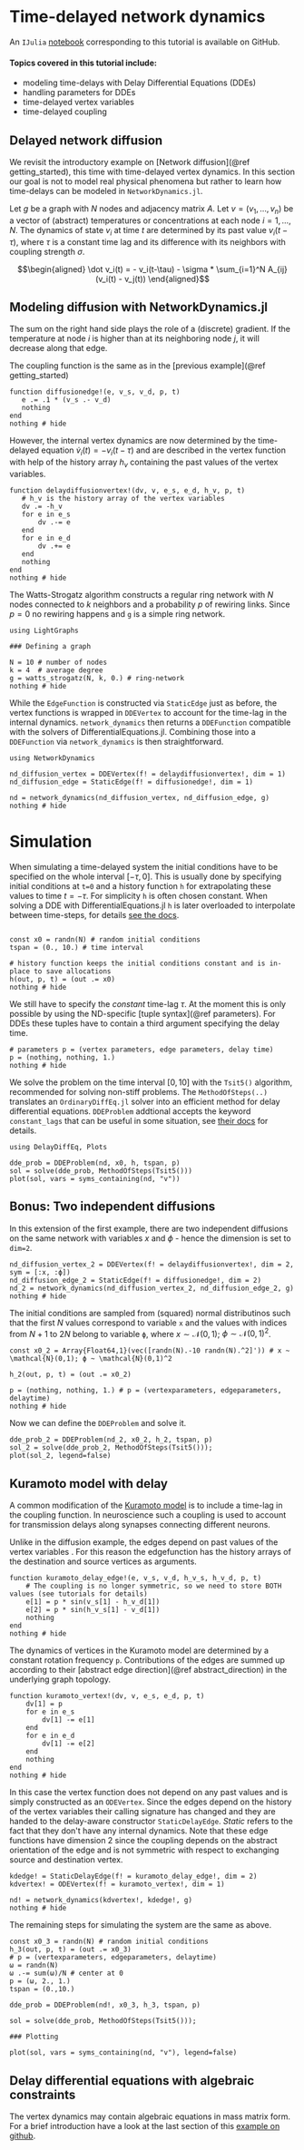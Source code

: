 # Time-delayed network dynamics
 An `IJulia` [notebook](https://github.com/FHell/NetworkDynamics.jl/tree/master/examples) corresponding to this tutorial is available on GitHub.

 #### Topics covered in this tutorial include:
  * modeling time-delays with Delay Differential Equations (DDEs)
  * handling parameters for DDEs
  * time-delayed vertex variables
  * time-delayed coupling


## Delayed network diffusion

We revisit the introductory example on [Network diffusion](@ref getting_started), this time with time-delayed vertex dynamics. In this section our goal is not to model real physical phenomena but rather to learn how time-delays can be modeled in `NetworkDynamics.jl`.

Let $g$ be a graph with $N$ nodes and adjacency matrix $A$. Let $v = (v_1, \dots, v_n)$ be a vector of (abstract) temperatures or concentrations at each node $i = 1, \dots, N$. The dynamics of state $v_i$ at time $t$ are determined by its past value $v_i(t-\tau)$, where $\tau$ is a constant time lag and its difference with its neighbors with coupling strength $\sigma$.

```math
\begin{aligned}
\dot v_i(t) = - v_i(t-\tau) - \sigma * \sum_{i=1}^N A_{ij} (v_i(t) - v_j(t))
\end{aligned}
```

## Modeling diffusion with NetworkDynamics.jl

The sum on the right hand side plays the role of a (discrete) gradient. If the temperature at node $i$ is higher than at its neighboring node $j$, it will decrease along that edge.

The coupling function is the same as in the [previous example](@ref getting_started)
```@example DDEVertex
function diffusionedge!(e, v_s, v_d, p, t)
   e .= .1 * (v_s .- v_d)
   nothing
end
nothing # hide
```
However, the internal vertex dynamics are now determined by the time-delayed equation $\dot v_i(t) = - v_i(t-\tau)$ and are described in the vertex function with help of the history array $h_v$ containing the past values of the vertex variables.
```@example DDEVertex
function delaydiffusionvertex!(dv, v, e_s, e_d, h_v, p, t)
   # h_v is the history array of the vertex variables
   dv .= -h_v
   for e in e_s
       dv .-= e
   end
   for e in e_d
       dv .+= e
   end
   nothing
end
nothing # hide
```
The Watts-Strogatz algorithm constructs a regular ring network with $N$ nodes connected to $k$ neighbors and a probability $p$ of rewiring links.  Since $p=0$ no rewiring happens and `g` is a simple ring network.

```@example DDEVertex
using LightGraphs

### Defining a graph

N = 10 # number of nodes
k = 4  # average degree
g = watts_strogatz(N, k, 0.) # ring-network
nothing # hide
```
While the `EdgeFunction` is constructed via `StaticEdge` just as before, the vertex functions is wrapped in `DDEVertex` to account for the time-lag in the internal dynamics. `network_dynamics` then returns a `DDEFunction` compatible with the solvers of DifferentialEquations.jl. Combining those into a `DDEFunction` via `network_dynamics` is then straightforward.

```@example DDEVertex
using NetworkDynamics

nd_diffusion_vertex = DDEVertex(f! = delaydiffusionvertex!, dim = 1)
nd_diffusion_edge = StaticEdge(f! = diffusionedge!, dim = 1)

nd = network_dynamics(nd_diffusion_vertex, nd_diffusion_edge, g)
nothing # hide
```


# Simulation
When simulating a time-delayed system the initial conditions have to be specified on the whole interval $[-\tau, 0 ]$. This is usually done by specifying initial conditions at `t=0` and a history function `h` for extrapolating these values to time $t= - \tau$. For simplicity `h` is often chosen constant. When solving a DDE with DifferentialEquations.jl `h` is later overloaded to interpolate between time-steps, for details [see the docs](https://diffeq.sciml.ai/stable/tutorials/dde_example/).

```@example DDEVertex

const x0 = randn(N) # random initial conditions
tspan = (0., 10.) # time interval

# history function keeps the initial conditions constant and is in-place to save allocations
h(out, p, t) = (out .= x0)
nothing # hide
```
We still have to specify the *constant* time-lag $\tau$. At the moment this is only possible by using the ND-specific [tuple syntax](@ref parameters). For DDEs these tuples have to contain a third argument specifying the delay time.

```@example DDEVertex
# parameters p = (vertex parameters, edge parameters, delay time)
p = (nothing, nothing, 1.)
nothing # hide
```
 We solve the problem on the time interval $[0, 10]$ with the `Tsit5()` algorithm, recommended for solving non-stiff problems. The `MethodOfSteps(..)` translates an `OrdinaryDiffEq.jl`  solver into an efficient method for delay differential equations. `DDEProblem` addtional accepts the keyword `constant_lags` that can be useful in some situation, see [their docs](https://diffeq.sciml.ai/stable/tutorials/dde_example/) for details.

```@example DDEVertex
using DelayDiffEq, Plots

dde_prob = DDEProblem(nd, x0, h, tspan, p)
sol = solve(dde_prob, MethodOfSteps(Tsit5()))
plot(sol, vars = syms_containing(nd, "v"))
```

## Bonus: Two independent diffusions

In this extension of the first example, there are two independent diffusions on the same network with variables $x$ and $\phi$ - hence the dimension is set to `dim=2`.

```@example DDEVertex
nd_diffusion_vertex_2 = DDEVertex(f! = delaydiffusionvertex!, dim = 2, sym = [:x, :ϕ])
nd_diffusion_edge_2 = StaticEdge(f! = diffusionedge!, dim = 2)
nd_2 = network_dynamics(nd_diffusion_vertex_2, nd_diffusion_edge_2, g)
nothing # hide
```
The initial conditions are sampled from (squared) normal distributinos such that the first $N$ values correspond to variable `x` and the values with indices from $N+1$ to $2N$ belong to variable `ϕ`, where $x \sim \mathcal{N}(0,1)$; $ϕ \sim \mathcal{N}(0,1)^2$.

```@example DDEVertex
const x0_2 = Array{Float64,1}(vec([randn(N).-10 randn(N).^2]')) # x ~ \mathcal{N}(0,1); ϕ ~ \mathcal{N}(0,1)^2

h_2(out, p, t) = (out .= x0_2)

p = (nothing, nothing, 1.) # p = (vertexparameters, edgeparameters, delaytime)
nothing # hide
```
Now we can define the `DDEProblem` and solve it.

```@example DDEVertex
dde_prob_2 = DDEProblem(nd_2, x0_2, h_2, tspan, p)
sol_2 = solve(dde_prob_2, MethodOfSteps(Tsit5()));
plot(sol_2, legend=false)
```

## Kuramoto model with delay

A common modification of the [Kuramoto model](https://en.wikipedia.org/wiki/Kuramoto_model) is to include a time-lag in the coupling function. In neuroscience such a coupling is used to account for transmission delays along synapses connecting different neurons.

Unlike in the diffusion example, the edges depend on past values of the vertex variables . For this reason the edgefunction has the history arrays of the destination and source vertices as arguments.

```@example DDEVertex
function kuramoto_delay_edge!(e, v_s, v_d, h_v_s, h_v_d, p, t)
    # The coupling is no longer symmetric, so we need to store BOTH values (see tutorials for details)
    e[1] = p * sin(v_s[1] - h_v_d[1])
    e[2] = p * sin(h_v_s[1] - v_d[1])
    nothing
end
nothing # hide
```

The dynamics of vertices in the Kuramoto model are determined by a constant rotation frequency `p`. Contributions of the edges are summed up according to their [abstract edge direction](@ref abstract_direction) in the underlying graph topology.
```@example DDEVertex
function kuramoto_vertex!(dv, v, e_s, e_d, p, t)
    dv[1] = p
    for e in e_s
        dv[1] -= e[1]
    end
    for e in e_d
        dv[1] -= e[2]
    end
    nothing
end
nothing # hide
```

In this case the vertex function does not depend on any past values and is simply constructed as an `ODEVertex`. Since the edges depend on the history of the vertex variables their calling signature has changed and they are handed to the delay-aware constructor `StaticDelayEdge`. *Static* refers to the fact that they don't have any internal dynamics. Note that these edge functions have dimension 2 since the coupling depends on the abstract orientation of the edge and is not symmetric with respect to exchanging source and destination vertex.

```@example DDEVertex
kdedge! = StaticDelayEdge(f! = kuramoto_delay_edge!, dim = 2)
kdvertex! = ODEVertex(f! = kuramoto_vertex!, dim = 1)

nd! = network_dynamics(kdvertex!, kdedge!, g)
nothing # hide
```

The remaining steps for simulating the system are the same as above.

```@example DDEVertex
const x0_3 = randn(N) # random initial conditions
h_3(out, p, t) = (out .= x0_3)
# p = (vertexparameters, edgeparameters, delaytime)
ω = randn(N)
ω .-= sum(ω)/N # center at 0
p = (ω, 2., 1.)
tspan = (0.,10.)

dde_prob = DDEProblem(nd!, x0_3, h_3, tspan, p)

sol = solve(dde_prob, MethodOfSteps(Tsit5()));

### Plotting

plot(sol, vars = syms_containing(nd, "v"), legend=false)

```

## Delay differential equations with algebraic constraints

The vertex dynamics may contain algebraic equations in mass matrix form. For a brief introduction have a look at the last section of this [example on github](https://github.com/FHell/NetworkDynamics.jl/blob/master/examples/getting-started-with-DDEs.jl).

